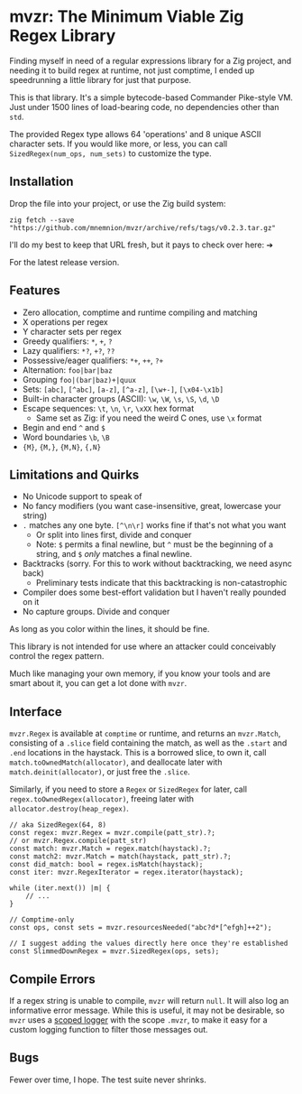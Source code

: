# mvzr: The Minimum Viable Zig Regex Library

Finding myself in need of a regular expressions library for a Zig project, and needing it to build regex at runtime, not just comptime, I ended up speedrunning a little library for just that purpose.

This is that library.  It's a simple bytecode-based Commander Pike-style VM.  Just under 1500 lines of load-bearing code, no dependencies other than `std`.

The provided Regex type allows 64 'operations' and 8 unique ASCII character sets.  If you would like more, or less, you can call `SizedRegex(num_ops, num_sets)` to customize the type.

## Installation

Drop the file into your project, or use the Zig build system:

```zig
zig fetch --save "https://github.com/mnemnion/mvzr/archive/refs/tags/v0.2.3.tar.gz"
```

I'll do my best to keep that URL fresh, but it pays to check over here: ➔

For the latest release version.

## Features

- Zero allocation, comptime and runtime compiling and matching
- X operations per regex
- Y character sets per regex
- Greedy qualifiers: `*`, `+`, `?`
- Lazy qualifiers: `*?`, `+?`, `??`
- Possessive/eager qualifiers: `*+`, `++`, `?+`
- Alternation: `foo|bar|baz`
- Grouping `foo|(bar|baz)+|quux`
- Sets: `[abc]`, `[^abc]`, `[a-z]`, `[^a-z]`, `[\w+-]`, `[\x04-\x1b]`
- Built-in character groups (ASCII): `\w`, `\W`, `\s`, `\S`, `\d`, `\D`
- Escape sequences: `\t`, `\n`, `\r`, `\xXX` hex format
    - Same set as Zig: if you need the weird C ones, use `\x` format
- Begin and end `^` and `$`
- Word boundaries `\b`, `\B`
- `{M}`, `{M,}`, `{M,N}`, `{,N}`

## Limitations and Quirks

- No Unicode support to speak of
- No fancy modifiers (you want case-insensitive, great, lowercase your string)
- `.` matches any one byte.  `[^\n\r]` works fine if that's not what you want
    - Or split into lines first, divide and conquer
    - Note: `$` permits a final newline, but `^` must be the beginning of a string, and `$` _only_ matches a final newline.
- Backtracks (sorry. For this to work without backtracking, we need async back)
    - Preliminary tests indicate that this backtracking is non-catastrophic
- Compiler does some best-effort validation but I haven't really pounded on it
- No capture groups.  Divide and conquer

As long as you color within the lines, it should be fine.

This library is not intended for use where an attacker could conceivably control the regex pattern.

Much like managing your own memory, if you know your tools and are smart about it, you can get a lot done with `mvzr`.

## Interface

`mvzr.Regex` is available at `comptime` or runtime, and returns an `mvzr.Match`, consisting of a `.slice` field containing the match, as well as the `.start` and `.end` locations in the haystack.  This is a borrowed slice, to own it, call `match.toOwnedMatch(allocator)`, and deallocate later with `match.deinit(allocator)`, or just free the `.slice`.

Similarly, if you need to store a `Regex` or `SizedRegex` for later, call `regex.toOwnedRegex(allocator)`, freeing later with `allocator.destroy(heap_regex)`.

```zig
// aka SizedRegex(64, 8)
const regex: mvzr.Regex = mvzr.compile(patt_str).?;
// or mvzr.Regex.compile(patt_str)
const match: mvzr.Match = regex.match(haystack).?;
const match2: mvzr.Match = match(haystack, patt_str).?;
const did_match: bool = regex.isMatch(haystack);
const iter: mvzr.RegexIterator = regex.iterator(haystack);

while (iter.next()) |m| {
    // ...
}

// Comptime-only
const ops, const sets = mvzr.resourcesNeeded("abc?d*[^efgh]++2");

// I suggest adding the values directly here once they're established
const SlimmedDownRegex = mvzr.SizedRegex(ops, sets);
```

## Compile Errors

If a regex string is unable to compile, `mvzr` will return `null`.  It will also log an informative error message.  While this is useful, it may not be desirable, so `mvzr` uses a [scoped logger](https://ziglang.org/documentation/0.12.0/std/#std.log) with the scope `.mvzr`, to make it easy for a custom logging function to filter those messages out.

## Bugs

Fewer over time, I hope.  The test suite never shrinks.

